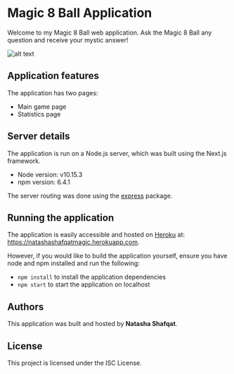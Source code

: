 # Magic 8 Ball Application

Welcome to my Magic 8 Ball web application. Ask the Magic 8 Ball any question and receive your mystic answer!

![alt text]("./eightball-preview.png" "Preview")
## Application features

The application has two pages:

- Main game page
- Statistics page

## Server details

The application is run on a Node.js server, which was built using the Next.js framework.

- Node version: v10.15.3
- npm version: 6.4.1

The server routing was done using the [express](https://expressjs.com/) package.

## Running the application

The application is easily accessible and hosted on [Heroku](https://www.heroku.com/) at: https://natashashafqatmagic.herokuapp.com.

However, if you would like to build the application yourself, ensure you have node and npm installed and run the following:

- `npm install` to install the application dependencies
- `npm start` to start the application on localhost

## Authors

This application was built and hosted by **Natasha Shafqat**.

## License

This project is licensed under the ISC License.
